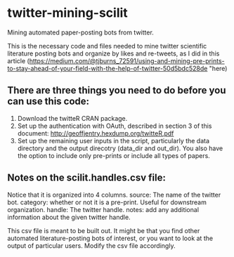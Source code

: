 # twitter-mining-scilit
Mining automated paper-posting bots from twitter.

This is the necessary code and files needed to mine twitter scientific literature posting bots and organize by likes and re-tweets, as I did in this article (https://medium.com/@tjburns_72591/using-and-mining-pre-prints-to-stay-ahead-of-your-field-with-the-help-of-twitter-50d5bdc528de "here)

## There are three things you need to do before you can use this code: 
1) Download the twitteR CRAN package. 
2) Set up the authentication with OAuth, described in section 3 of this document: http://geoffjentry.hexdump.org/twitteR.pdf
3) Set up the remaining user inputs in the script, particularly the data directory and the output direcotry (data_dir and out_dir). You also have the option to include only pre-prints or include all types of papers. 

## Notes on the scilit.handles.csv file:
Notice that it is organized into 4 columns. 
source: The name of the twitter bot.
category: whether or not it is a pre-print. Useful for downstream organization.
handle: The twitter handle. 
notes: add any additional information about the given twitter handle. 

This csv file is meant to be built out. It might be that you find other automated literature-posting bots of interest, or you want to look at the output of particular users. Modify the csv file accordingly. 

